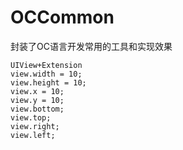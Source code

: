 # OCCommon
封装了OC语言开发常用的工具和实现效果

```objc
UIView+Extension
view.width = 10;
view.height = 10;
view.x = 10;
view.y = 10;
view.bottom;
view.top;
view.right;
view.left;
```
